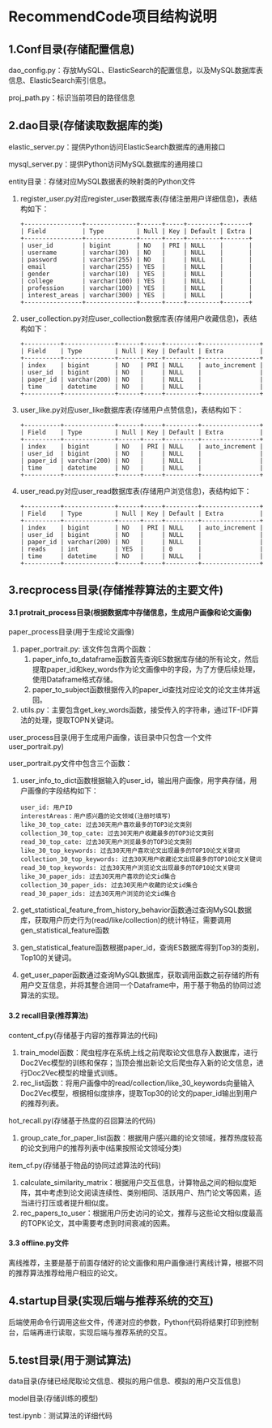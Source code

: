 # RecommendCode项目结构说明

## 1.Conf目录(存储配置信息)

dao_config.py：存放MySQL、ElasticSearch的配置信息，以及MySQL数据库表信息、ElasticSearch索引信息。

proj_path.py：标识当前项目的路径信息

## 2.dao目录(存储读取数据库的类)

elastic_server.py：提供Python访问ElasticSearch数据库的通用接口

mysql_server.py：提供Python访问MySQL数据库的通用接口

entity目录：存储对应MySQL数据表的映射类的Python文件

1. register_user.py对应register_user数据库表(存储注册用户详细信息)，表结构如下：

   ```
   +----------------+--------------+------+-----+---------+-------+
   | Field          | Type         | Null | Key | Default | Extra |
   +----------------+--------------+------+-----+---------+-------+
   | user_id        | bigint       | NO   | PRI | NULL    |       |
   | username       | varchar(30)  | NO   |     | NULL    |       |
   | password       | varchar(255) | NO   |     | NULL    |       |
   | email          | varchar(255) | YES  |     | NULL    |       |
   | gender         | varchar(10)  | YES  |     | NULL    |       |
   | college        | varchar(100) | YES  |     | NULL    |       |
   | profession     | varchar(100) | YES  |     | NULL    |       |
   | interest_areas | varchar(300) | YES  |     | NULL    |       |
   +----------------+--------------+------+-----+---------+-------+
   ```

2. user_collection.py对应user_collection数据库表(存储用户收藏信息)，表结构如下：

   ```
   +----------+--------------+------+-----+---------+----------------+
   | Field    | Type         | Null | Key | Default | Extra          |
   +----------+--------------+------+-----+---------+----------------+
   | index    | bigint       | NO   | PRI | NULL    | auto_increment |
   | user_id  | bigint       | NO   |     | NULL    |                |
   | paper_id | varchar(200) | NO   |     | NULL    |                |
   | time     | datetime     | NO   |     | NULL    |                |
   +----------+--------------+------+-----+---------+----------------+
   ```

3. user_like.py对应user_like数据库表(存储用户点赞信息)，表结构如下：

   ```
   +----------+--------------+------+-----+---------+----------------+
   | Field    | Type         | Null | Key | Default | Extra          |
   +----------+--------------+------+-----+---------+----------------+
   | index    | bigint       | NO   | PRI | NULL    | auto_increment |
   | user_id  | bigint       | NO   |     | NULL    |                |
   | paper_id | varchar(200) | NO   |     | NULL    |                |
   | time     | datetime     | NO   |     | NULL    |                |
   +----------+--------------+------+-----+---------+----------------+
   ```

4. user_read.py对应user_read数据库表(存储用户浏览信息)，表结构如下：

   ```
   +----------+--------------+------+-----+---------+----------------+
   | Field    | Type         | Null | Key | Default | Extra          |
   +----------+--------------+------+-----+---------+----------------+
   | index    | bigint       | NO   | PRI | NULL    | auto_increment |
   | user_id  | bigint       | NO   |     | NULL    |                |
   | paper_id | varchar(200) | NO   |     | NULL    |                |
   | reads    | int          | YES  |     | 0       |                |
   | time     | datetime     | NO   |     | NULL    |                |
   +----------+--------------+------+-----+---------+----------------+
   ```

## 3.recprocess目录(存储推荐算法的主要文件)

#### 3.1 protrait_process目录(根据数据库中存储信息，生成用户画像和论文画像)

paper_process目录(用于生成论文画像)

1. paper_portrait.py: 该文件包含两个函数：
   1. paper_info_to_dataframe函数首先查询ES数据库存储的所有论文，然后提取paper_id和key_words作为论文画像中的字段，为了方便后续处理，使用Dataframe格式存储。
   2. paper_to_subject函数根据传入的paper_id查找对应论文的论文主体并返回。
2. utils.py：主要包含get_key_words函数，接受传入的字符串，通过TF-IDF算法的处理，提取TOPN关键词。

user_process目录(用于生成用户画像，该目录中只包含一个文件user_portrait.py)

user_portrait.py文件中包含三个函数：

1. user_info_to_dict函数根据输入的user_id，输出用户画像，用字典存储，用户画像的字段结构如下：

   ```
   user_id: 用户ID
   interestAreas：用户感兴趣的论文领域(注册时填写)
   like_30_top_cate: 过去30天用户喜欢最多的TOP3论文类别
   collection_30_top_cate: 过去30天用户收藏最多的TOP3论文类别
   read_30_top_cate: 过去30天用户浏览最多的TOP3论文类别
   like_30_top_keywords: 过去30天用户喜欢论文出现最多的TOP10论文关键词
   collection_30_top_keywords: 过去30天用户收藏论文出现最多的TOP10论文关键词
   read_30_top_keywords: 过去30天用户浏览论文出现最多的TOP10论文关键词
   like_30_paper_ids: 过去30天用户喜欢的论文id集合
   collection_30_paper_ids: 过去30天用户收藏的论文id集合
   read_30_paper_ids: 过去30天用户浏览的论文id集合
   ```

2. get_statistical_feature_from_history_behavior函数通过查询MySQL数据库，获取用户历史行为(read/like/collection)的统计特征，需要调用gen_statistical_feature函数
3. gen_statistical_feature函数根据paper_id，查询ES数据库得到Top3的类别，Top10的关键词。
4. get_user_paper函数通过查询MySQL数据库，获取调用函数之前存储的所有用户交互信息，并将其整合进同一个Dataframe中，用于基于物品的协同过滤算法的实现。

#### 3.2 recall目录(推荐算法)

content_cf.py(存储基于内容的推荐算法的代码)

1. train_model函数：爬虫程序在系统上线之前爬取论文信息存入数据库，进行Doc2Vec模型的训练和保存；当顶会推出新论文后爬虫存入新的论文信息，进行Doc2Vec模型的增量式训练。
2. rec_list函数：将用户画像中的read/collection/like_30_keywords向量输入Doc2Vec模型，根据相似度排序，提取Top30的论文的paper_id输出到用户的推荐列表。

hot_recall.py(存储基于热度的召回算法的代码)

1. group_cate_for_paper_list函数：根据用户感兴趣的论文领域，推荐热度较高的论文到用户的推荐列表中(结果按照论文领域分类)

item_cf.py(存储基于物品的协同过滤算法的代码)

1. calculate_similarity_matrix：根据用户交互信息，计算物品之间的相似度矩阵，其中考虑到论文阅读连续性、类别相同、活跃用户、热门论文等因素，适当进行打压或者提升相似度。
2. rec_papers_to_user：根据用户历史访问的论文，推荐与这些论文相似度最高的TOPK论文，其中需要考虑到时间衰减的因素。

#### 3.3 offline.py文件

离线推荐，主要是基于前面存储好的论文画像和用户画像进行离线计算，根据不同的推荐算法推荐给用户相应的论文。

## 4.startup目录(实现后端与推荐系统的交互)

后端使用命令行调用这些文件，传递对应的参数，Python代码将结果打印到控制台，后端再进行读取，实现后端与推荐系统的交互。

## 5.test目录(用于测试算法)

data目录(存储已经爬取论文信息、模拟的用户信息、模拟的用户交互信息)

model目录(存储训练的模型)

test.ipynb：测试算法的详细代码

